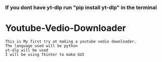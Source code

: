 ### If you dont have yt-dlp run "pip install yt-dlp" in the terminal

# Youtube-Vedio-Downloader
	This is My first try at making a youtube vedio downloader.		  		 
	The language used will be python
	yt-dlp will be used
	I will be using Tkinter to make GUI



